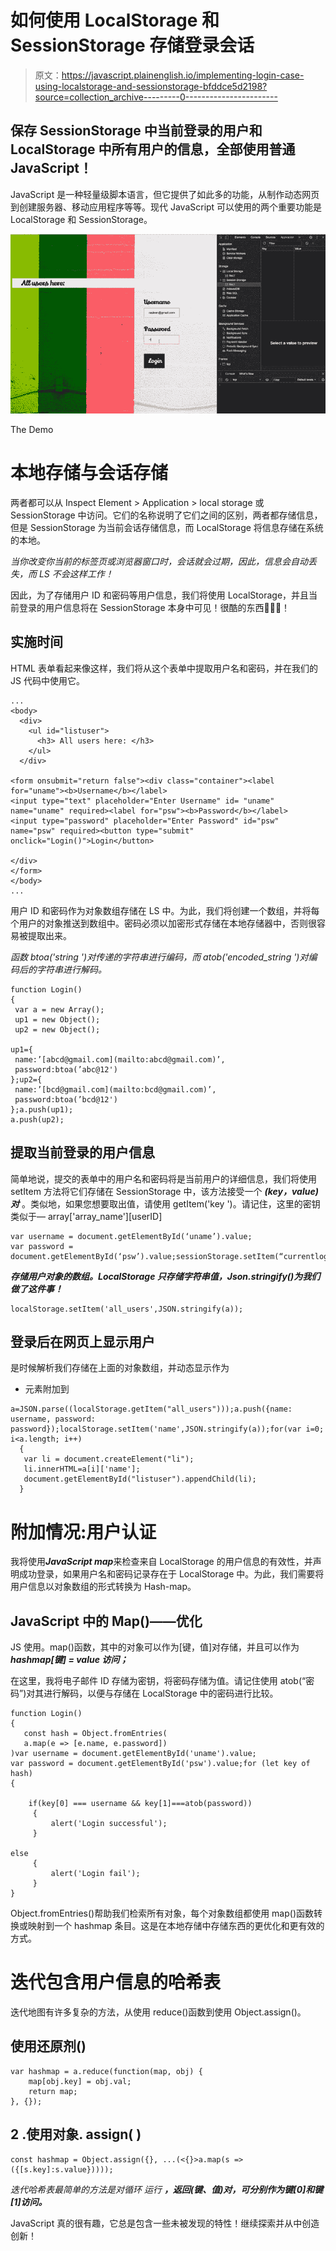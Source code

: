 # 如何使用 LocalStorage 和 SessionStorage 存储登录会话

> 原文：<https://javascript.plainenglish.io/implementing-login-case-using-localstorage-and-sessionstorage-bfddce5d2198?source=collection_archive---------0----------------------->

## 保存 SessionStorage 中当前登录的用户和 LocalStorage 中所有用户的信息，全部使用普通 JavaScript！

JavaScript 是一种轻量级脚本语言，但它提供了如此多的功能，从制作动态网页到创建服务器、移动应用程序等等。现代 JavaScript 可以使用的两个重要功能是 LocalStorage 和 SessionStorage。

![](img/4ac6224ed0b7dc43ef75ecf93d1df260.png)

The Demo

# 本地存储与会话存储

两者都可以从 Inspect Element > Application > local storage 或 SessionStorage 中访问。它们的名称说明了它们之间的区别，两者都存储信息，但是 SessionStorage 为当前会话存储信息，而 LocalStorage 将信息存储在系统的本地。

*当你改变你当前的标签页或浏览器窗口时，会话就会过期，因此，信息会自动丢失，而 LS 不会这样工作！*

因此，为了存储用户 ID 和密码等用户信息，我们将使用 LocalStorage，并且当前登录的用户信息将在 SessionStorage 本身中可见！很酷的东西👩🏻‍💻！

## 实施时间

HTML 表单看起来像这样，我们将从这个表单中提取用户名和密码，并在我们的 JS 代码中使用它。

```
...
<body>
  <div>
    <ul id="listuser">
      <h3> All users here: </h3>
    </ul> 
  </div>

<form onsubmit="return false"><div class="container"><label for="uname"><b>Username</b></label>
<input type="text" placeholder="Enter Username" id= "uname"                  name="uname" required><label for="psw"><b>Password</b></label>
<input type="password" placeholder="Enter Password" id="psw" name="psw" required><button type="submit" onclick="Login()">Login</button>

</div>
</form>
</body>
...
```

用户 ID 和密码作为对象数组存储在 LS 中。为此，我们将创建一个数组，并将每个用户的对象推送到数组中。密码必须以加密形式存储在本地存储器中，否则很容易被提取出来。

*函数 btoa('string ')对传递的字符串进行编码，而 atob('encoded_string ')对编码后的字符串进行解码。*

```
function Login()
{
 var a = new Array();
 up1 = new Object();
 up2 = new Object();

up1={
 name:’[abcd@gmail.com](mailto:abcd@gmail.com)’,
 password:btoa(’abc@12')
};up2={
 name:’[bcd@gmail.com](mailto:bcd@gmail.com)’,
 password:btoa(’bcd@12')
};a.push(up1);
a.push(up2);
```

## 提取当前登录的用户信息

简单地说，提交的表单中的用户名和密码将是当前用户的详细信息，我们将使用 setItem 方法将它们存储在 SessionStorage 中，该方法接受一个 ***(key，value)对*** 。类似地，如果您想要取出值，请使用 getItem('key ')。请记住，这里的密钥类似于— array['array_name'][userID]

```
var username = document.getElementById(‘uname’).value;
var password = document.getElementById(‘psw’).value;sessionStorage.setItem(“currentloggedin”,username);
```

***存储用户对象的数组。LocalStorage 只存储字符串值，Json.stringify()为我们做了这件事！***

```
localStorage.setItem('all_users',JSON.stringify(a));
```

## 登录后在网页上显示用户

是时候解析我们存储在上面的对象数组，并动态显示作为

*   元素附加到

```
a=JSON.parse((localStorage.getItem("all_users")));a.push({name: username, password: password});localStorage.setItem('name',JSON.stringify(a));for(var i=0; i<a.length; i++)
  {
   var li = document.createElement("li");
   li.innerHTML=a[i]['name'];
   document.getElementById("listuser").appendChild(li);
  }
```

# 附加情况:用户认证

我将使用***JavaScript map***来检查来自 LocalStorage 的用户信息的有效性，并声明成功登录，如果用户名和密码记录存在于 LocalStorage 中。为此，我们需要将用户信息以对象数组的形式转换为 Hash-map。

## **JavaScript 中的 Map()——优化**

JS 使用。map()函数，其中的对象可以作为[键，值]对存储，并且可以作为***hashmap[键] = value 访问；***

在这里，我将电子邮件 ID 存储为密钥，将密码存储为值。请记住使用 atob(“密码”)对其进行解码，以便与存储在 LocalStorage 中的密码进行比较。

```
function Login()
{
   const hash = Object.fromEntries(
   a.map(e => [e.name, e.password])
)var username = document.getElementById('uname').value;
var password = document.getElementById('psw').value;for (let key of hash) 
{

    if(key[0] === username && key[1]===atob(password))
     {
         alert('Login successful');
     }

else
     {
         alert('Login fail');
     }
}
```

Object.fromEntries()帮助我们检索所有对象，每个对象数组都使用 map()函数转换或映射到一个 hashmap 条目。这是在本地存储中存储东西的更优化和更有效的方式。

# **迭代包含用户信息的哈希表**

迭代地图有许多复杂的方法，从使用 reduce()函数到使用 Object.assign()。

## **使用还原剂()**

```
var hashmap = a.reduce(function(map, obj) {
    map[obj.key] = obj.val;
    return map;
}, {});
```

## **2 .使用对象. assign( )**

```
const hashmap = Object.assign({}, ...(<{}>a.map(s => ({[s.key]:s.value}))));
```

*迭代哈希表最简单的方法是对循环* *运行* ***，返回(键、值)对，可分别作为键[0]和键[1]访问。***

JavaScript 真的很有趣，它总是包含一些未被发现的特性！继续探索并从中创造创新！